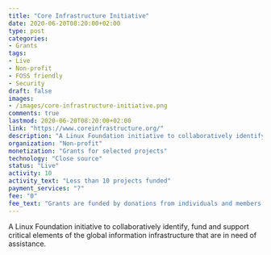 ```yaml
---
title: "Core Infrastructure Initiative"
date: 2020-06-20T08:20:00+02:00
type: post
categories:
- Grants
tags:
- Live
- Non-profit
- FOSS friendly
- Security
draft: false
images:
- /images/core-infrastructure-initiative.png
comments: true
lastmod: 2020-06-20T08:20:00+02:00
link: "https://www.coreinfrastructure.org/"
description: "A Linux Foundation initiative to collaboratively identify, fund and support critical elements of the global information infrastructure that are in need of assistance."
organization: "Non-profit"
monetization: "Grants for selected projects"
technology: "Close source"
status: "Live"
activity: 10
activity_text: "Less than 10 projects funded"
payment_services: "?"
fee: "0"
fee_text: "Grants are funded by donations from individuals and members  and awarded to selected projects"
---
```


A Linux Foundation initiative to collaboratively identify, fund and support critical elements of the global information infrastructure that are in need of assistance.<!--more-->

